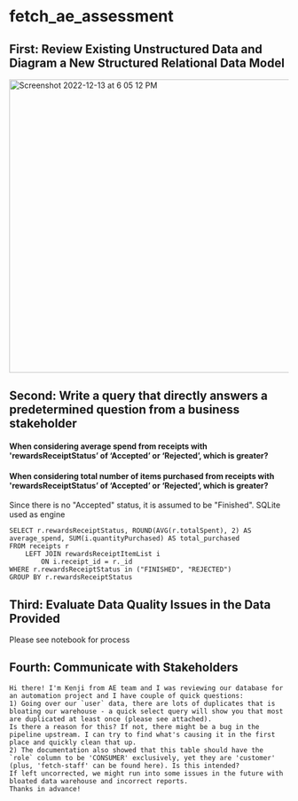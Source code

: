 # fetch_ae_assessment
## First: Review Existing Unstructured Data and Diagram a New Structured Relational Data Model
<img width="529" alt="Screenshot 2022-12-13 at 6 05 12 PM" src="https://user-images.githubusercontent.com/50029982/207961792-a8292a34-2778-40f0-9381-410e2ac3304d.png">

## Second: Write a query that directly answers a predetermined question from a business stakeholder
#### When considering average spend from receipts with 'rewardsReceiptStatus’ of ‘Accepted’ or ‘Rejected’, which is greater?
#### When considering total number of items purchased from receipts with 'rewardsReceiptStatus’ of ‘Accepted’ or ‘Rejected’, which is greater?
Since there is no "Accepted" status, it is assumed to be "Finished". SQLite used as engine

```
SELECT r.rewardsReceiptStatus, ROUND(AVG(r.totalSpent), 2) AS average_spend, SUM(i.quantityPurchased) AS total_purchased
FROM receipts r
    LEFT JOIN rewardsReceiptItemList i
        ON i.receipt_id = r._id
WHERE r.rewardsReceiptStatus in ("FINISHED", "REJECTED")
GROUP BY r.rewardsReceiptStatus
```

## Third: Evaluate Data Quality Issues in the Data Provided
Please see notebook for process

## Fourth: Communicate with Stakeholders
```
Hi there! I'm Kenji from AE team and I was reviewing our database for an automation project and I have couple of quick questions:
1) Going over our `user` data, there are lots of duplicates that is bloating our warehouse - a quick select query will show you that most are duplicated at least once (please see attached).
Is there a reason for this? If not, there might be a bug in the pipeline upstream. I can try to find what's causing it in the first place and quickly clean that up.  
2) The documentation also showed that this table should have the `role` column to be 'CONSUMER' exclusively, yet they are 'customer' (plus, 'fetch-staff' can be found here). Is this intended?
If left uncorrected, we might run into some issues in the future with bloated data warehouse and incorrect reports. 
Thanks in advance!
```
